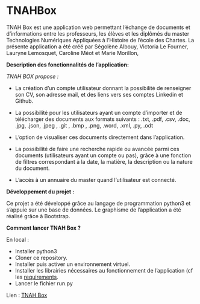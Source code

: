 # TNAHBox




TNAH Box est une application web permettant l’échange de documents et d’informations entre les professeurs, les élèves et les diplômés du master Technologies Numériques Appliquées à l’Histoire de l’école des Chartes. 
La présente application a été créé par Ségolène Albouy,  Victoria Le Fourner, Lauryne Lemosquet, Caroline Méot et Marie Morillon,


**Description des fonctionnalités de l’application:**

_TNAH BOX propose :_

- La création d’un compte utilisateur donnant la possibilité de renseigner son CV, son adresse mail, et des liens vers ses comptes Linkedin et Github.

- La possibilité pour les utilisateurs ayant un compte d’importer et de télécharger des documents aux formats suivants : .txt, .pdf, .csv, .doc, .jpg, .json, .jpeg , .git , .bmp , .png, .word, .xml, .py, .odt

- L’option de visualiser ces documents directement dans l’application.

- La possibilité de faire une recherche rapide ou avancée parmi ces documents (utilisateurs ayant un compte ou pas), grâce à une fonction de filtres correspondant à la date,  la matière, la description ou la nature du document.

- L’accès à un annuaire du master quand l’utilisateur est connecté. 


**Développement du projet :** 

Ce projet a été développé grâce au langage de programmation python3 et s’appuie sur une base de données. Le graphisme de l’application a été réalisé grâce à Bootstrap. 


**Comment lancer TNAH Box ?**

En local : 
  - Installer python3
  - Cloner ce repository.
  - Installer puis activer un environnement virtuel.
  - Installer les librairies nécessaires au fonctionnement de l’application (cf les [requirements](https://github.com/Chartes-TNAH/TNAHBox/blob/master/requirements.txt).
  - Lancer le fichier run.py
  
Lien :   [TNAH Box](http://tnah-box.herokuapp.com/)
  
